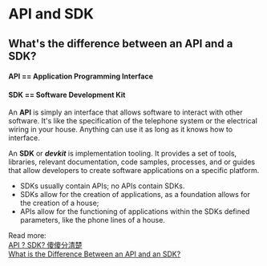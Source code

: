 # API and SDK

## What's the difference between an API and a SDK?

#### API == Application Programming Interface  
#### SDK == Software Development Kit

An **API** is simply an interface that allows software to interact with other software. It's like the specification of the telephone system or the electrical wiring in your house. Anything can use it as long as it knows how to interface.  

An **SDK** or ***devkit*** is implementation tooling. It provides a set of tools, libraries, relevant documentation, code samples, processes, and or guides that allow developers to create software applications on a specific platform. 

- SDKs usually contain APIs; no APIs contain SDKs.
- SDKs allow for the creation of applications, as a foundation allows for the creation of a house;
- APIs allow for the functioning of applications within the SDKs defined parameters, like the phone lines of a house.

Read more:  
[API ? SDK? 傻傻分清楚](https://blog.jyny.tw/2013/01/api-sdk.html)  
[What is the Difference Between an API and an SDK?](https://nordicapis.com/what-is-the-difference-between-an-api-and-an-sdk/)
